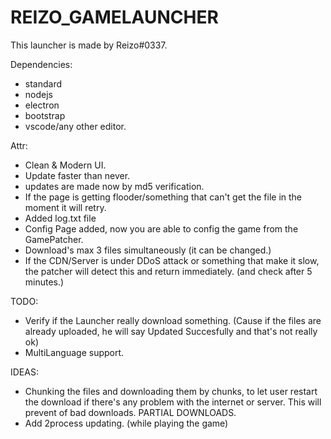 <h1>REIZO_GAMELAUNCHER</h1>
This launcher is made by Reizo#0337.

Dependencies:
- standard
- nodejs
- electron
- bootstrap
- vscode/any other editor.


Attr:
- Clean & Modern UI.
- Update faster than never.
- updates are made now by md5 verification.
- If the page is getting flooder/something that can't get the file in the moment it will retry.
- Added log.txt file
- Config Page added, now you are able to config the game from the GamePatcher.
- Download's max 3 files simultaneously (it can be changed.)
- If the CDN/Server is under DDoS attack or something that make it slow, the patcher will detect this and return immediately. (and check after 5 minutes.)


TODO:

- Verify if the Launcher really download something. (Cause if the files are already uploaded, he will say Updated Succesfully and that's not really ok)
- MultiLanguage support.


IDEAS:

- Chunking the files and downloading them by chunks, to let user restart the download if there's any problem with the internet or server. This will prevent of bad downloads. PARTIAL DOWNLOADS.
- Add 2process updating. (while playing the game)